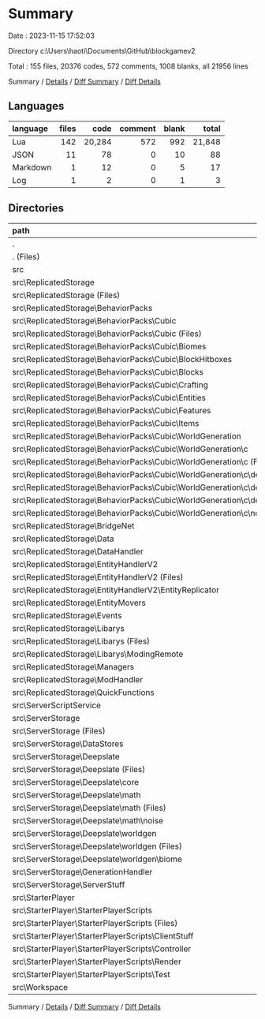 # Summary

Date : 2023-11-15 17:52:03

Directory c:\\Users\\haoti\\Documents\\GitHub\\blockgamev2

Total : 155 files,  20376 codes, 572 comments, 1008 blanks, all 21956 lines

Summary / [Details](details.md) / [Diff Summary](diff.md) / [Diff Details](diff-details.md)

## Languages
| language | files | code | comment | blank | total |
| :--- | ---: | ---: | ---: | ---: | ---: |
| Lua | 142 | 20,284 | 572 | 992 | 21,848 |
| JSON | 11 | 78 | 0 | 10 | 88 |
| Markdown | 1 | 12 | 0 | 5 | 17 |
| Log | 1 | 2 | 0 | 1 | 3 |

## Directories
| path | files | code | comment | blank | total |
| :--- | ---: | ---: | ---: | ---: | ---: |
| . | 155 | 20,376 | 572 | 1,008 | 21,956 |
| . (Files) | 3 | 62 | 0 | 6 | 68 |
| src | 152 | 20,314 | 572 | 1,002 | 21,888 |
| src\\ReplicatedStorage | 94 | 12,114 | 282 | 590 | 12,986 |
| src\\ReplicatedStorage (Files) | 10 | 2,777 | 98 | 45 | 2,920 |
| src\\ReplicatedStorage\\BehaviorPacks | 32 | 3,515 | 16 | 61 | 3,592 |
| src\\ReplicatedStorage\\BehaviorPacks\\Cubic | 32 | 3,515 | 16 | 61 | 3,592 |
| src\\ReplicatedStorage\\BehaviorPacks\\Cubic (Files) | 6 | 396 | 13 | 10 | 419 |
| src\\ReplicatedStorage\\BehaviorPacks\\Cubic\\Biomes | 1 | 16 | 0 | 1 | 17 |
| src\\ReplicatedStorage\\BehaviorPacks\\Cubic\\BlockHitboxes | 1 | 21 | 0 | 0 | 21 |
| src\\ReplicatedStorage\\BehaviorPacks\\Cubic\\Blocks | 1 | 133 | 1 | 19 | 153 |
| src\\ReplicatedStorage\\BehaviorPacks\\Cubic\\Crafting | 1 | 50 | 0 | 6 | 56 |
| src\\ReplicatedStorage\\BehaviorPacks\\Cubic\\Entities | 3 | 119 | 0 | 11 | 130 |
| src\\ReplicatedStorage\\BehaviorPacks\\Cubic\\Features | 1 | 70 | 1 | 2 | 73 |
| src\\ReplicatedStorage\\BehaviorPacks\\Cubic\\Items | 1 | 80 | 1 | 6 | 87 |
| src\\ReplicatedStorage\\BehaviorPacks\\Cubic\\WorldGeneration | 17 | 2,630 | 0 | 6 | 2,636 |
| src\\ReplicatedStorage\\BehaviorPacks\\Cubic\\WorldGeneration\\c | 17 | 2,630 | 0 | 6 | 2,636 |
| src\\ReplicatedStorage\\BehaviorPacks\\Cubic\\WorldGeneration\\c (Files) | 1 | 41 | 0 | 1 | 42 |
| src\\ReplicatedStorage\\BehaviorPacks\\Cubic\\WorldGeneration\\c\\density_function | 15 | 2,316 | 0 | 1 | 2,317 |
| src\\ReplicatedStorage\\BehaviorPacks\\Cubic\\WorldGeneration\\c\\density_function (Files) | 4 | 28 | 0 | 0 | 28 |
| src\\ReplicatedStorage\\BehaviorPacks\\Cubic\\WorldGeneration\\c\\density_function\\overworld | 11 | 2,288 | 0 | 1 | 2,289 |
| src\\ReplicatedStorage\\BehaviorPacks\\Cubic\\WorldGeneration\\c\\noise_settings | 1 | 273 | 0 | 4 | 277 |
| src\\ReplicatedStorage\\BridgeNet | 6 | 1,372 | 54 | 317 | 1,743 |
| src\\ReplicatedStorage\\Data | 1 | 28 | 0 | 0 | 28 |
| src\\ReplicatedStorage\\DataHandler | 3 | 216 | 5 | 5 | 226 |
| src\\ReplicatedStorage\\EntityHandlerV2 | 9 | 1,170 | 38 | 34 | 1,242 |
| src\\ReplicatedStorage\\EntityHandlerV2 (Files) | 6 | 872 | 34 | 29 | 935 |
| src\\ReplicatedStorage\\EntityHandlerV2\\EntityReplicator | 3 | 298 | 4 | 5 | 307 |
| src\\ReplicatedStorage\\EntityMovers | 3 | 142 | 9 | 1 | 152 |
| src\\ReplicatedStorage\\Events | 9 | 27 | 0 | 9 | 36 |
| src\\ReplicatedStorage\\Libarys | 12 | 1,257 | 14 | 66 | 1,337 |
| src\\ReplicatedStorage\\Libarys (Files) | 11 | 1,201 | 14 | 65 | 1,280 |
| src\\ReplicatedStorage\\Libarys\\ModingRemote | 1 | 56 | 0 | 1 | 57 |
| src\\ReplicatedStorage\\Managers | 7 | 889 | 24 | 19 | 932 |
| src\\ReplicatedStorage\\ModHandler | 1 | 223 | 9 | 29 | 261 |
| src\\ReplicatedStorage\\QuickFunctions | 1 | 498 | 15 | 4 | 517 |
| src\\ServerScriptService | 1 | 251 | 18 | 8 | 277 |
| src\\ServerStorage | 43 | 5,784 | 194 | 309 | 6,287 |
| src\\ServerStorage (Files) | 4 | 1,064 | 60 | 40 | 1,164 |
| src\\ServerStorage\\DataStores | 2 | 92 | 6 | 1 | 99 |
| src\\ServerStorage\\Deepslate | 28 | 2,416 | 48 | 201 | 2,665 |
| src\\ServerStorage\\Deepslate (Files) | 1 | 10 | 0 | 0 | 10 |
| src\\ServerStorage\\Deepslate\\core | 5 | 162 | 6 | 13 | 181 |
| src\\ServerStorage\\Deepslate\\math | 11 | 682 | 11 | 58 | 751 |
| src\\ServerStorage\\Deepslate\\math (Files) | 5 | 315 | 8 | 23 | 346 |
| src\\ServerStorage\\Deepslate\\math\\noise | 6 | 367 | 3 | 35 | 405 |
| src\\ServerStorage\\Deepslate\\worldgen | 11 | 1,562 | 31 | 130 | 1,723 |
| src\\ServerStorage\\Deepslate\\worldgen (Files) | 7 | 1,101 | 12 | 95 | 1,208 |
| src\\ServerStorage\\Deepslate\\worldgen\\biome | 4 | 461 | 19 | 35 | 515 |
| src\\ServerStorage\\GenerationHandler | 4 | 1,108 | 31 | 38 | 1,177 |
| src\\ServerStorage\\ServerStuff | 5 | 1,104 | 49 | 29 | 1,182 |
| src\\StarterPlayer | 13 | 1,912 | 75 | 37 | 2,024 |
| src\\StarterPlayer\\StarterPlayerScripts | 13 | 1,912 | 75 | 37 | 2,024 |
| src\\StarterPlayer\\StarterPlayerScripts (Files) | 4 | 933 | 42 | 16 | 991 |
| src\\StarterPlayer\\StarterPlayerScripts\\ClientStuff | 1 | 20 | 0 | 1 | 21 |
| src\\StarterPlayer\\StarterPlayerScripts\\Controller | 1 | 4 | 0 | 0 | 4 |
| src\\StarterPlayer\\StarterPlayerScripts\\Render | 6 | 890 | 29 | 19 | 938 |
| src\\StarterPlayer\\StarterPlayerScripts\\Test | 1 | 65 | 4 | 1 | 70 |
| src\\Workspace | 1 | 253 | 3 | 58 | 314 |

Summary / [Details](details.md) / [Diff Summary](diff.md) / [Diff Details](diff-details.md)